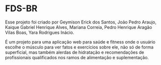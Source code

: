 # FDS-BR

Esse projeto foi criado por Geymison Erick dos Santos, João Pedro Araujo, Kaique Gabriel Henrique Alves, Mariana Correia, Pedro Henrique Aragão Vilas Boas, Yara Rodrigues Inácio.

É um projeto para uma aplicação web para saúde e fitness onde o usuário escolhe o músculo para ver fatos e exercícios sobre ele, não só de forma superficial, mas também alerdas de hidratação e recomendações de profissionais qualificados nos ramos de alimentação e suplementação.
